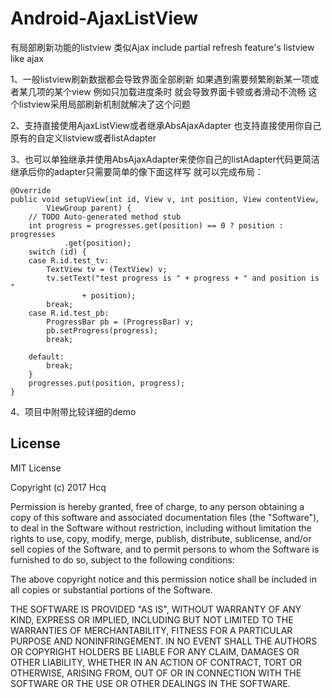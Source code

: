 Android-AjaxListView
====================

有局部刷新功能的listview 类似Ajax include partial refresh feature's listview like ajax


1、一般listview刷新数据都会导致界面全部刷新 
如果遇到需要频繁刷新某一项或者某几项的某个view 例如只加载进度条时 就会导致界面卡顿或者滑动不流畅
这个listview采用局部刷新机制就解决了这个问题

2、支持直接使用AjaxListView或者继承AbsAjaxAdapter 也支持直接使用你自己原有的自定义listview或者listAdapter

3、也可以单独继承并使用AbsAjaxAdapter来使你自己的listAdapter代码更简洁
继承后你的adapter只需要简单的像下面这样写 就可以完成布局：

	@Override
	public void setupView(int id, View v, int position, View contentView,
			ViewGroup parent) {
		// TODO Auto-generated method stub
		int progress = progresses.get(position) == 0 ? position : progresses
				.get(position);
		switch (id) {
		case R.id.test_tv:
			TextView tv = (TextView) v;
			tv.setText("test progress is " + progress + " and position is "
					+ position);
			break;
		case R.id.test_pb:
			ProgressBar pb = (ProgressBar) v;
			pb.setProgress(progress);
			break;

		default:
			break;
		}
		progresses.put(position, progress);
	}
	
4、项目中附带比较详细的demo

## License

MIT License

Copyright (c) 2017 Hcq

Permission is hereby granted, free of charge, to any person obtaining a copy
of this software and associated documentation files (the "Software"), to deal
in the Software without restriction, including without limitation the rights
to use, copy, modify, merge, publish, distribute, sublicense, and/or sell
copies of the Software, and to permit persons to whom the Software is
furnished to do so, subject to the following conditions:

The above copyright notice and this permission notice shall be included in all
copies or substantial portions of the Software.

THE SOFTWARE IS PROVIDED "AS IS", WITHOUT WARRANTY OF ANY KIND, EXPRESS OR
IMPLIED, INCLUDING BUT NOT LIMITED TO THE WARRANTIES OF MERCHANTABILITY,
FITNESS FOR A PARTICULAR PURPOSE AND NONINFRINGEMENT. IN NO EVENT SHALL THE
AUTHORS OR COPYRIGHT HOLDERS BE LIABLE FOR ANY CLAIM, DAMAGES OR OTHER
LIABILITY, WHETHER IN AN ACTION OF CONTRACT, TORT OR OTHERWISE, ARISING FROM,
OUT OF OR IN CONNECTION WITH THE SOFTWARE OR THE USE OR OTHER DEALINGS IN THE
SOFTWARE.
